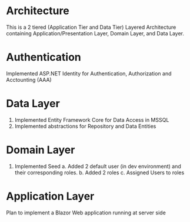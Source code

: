 ﻿# Architecture
This is a 2 tiered (Application Tier and Data Tier) Layered Architecture containing Application/Presentation Layer, Domain Layer, and Data Layer.

# Authentication
Implemented ASP.NET Identity for Authentication, Authorization and Acctounting (AAA)

# Data Layer
1. Implemented Entity Framework Core for Data Access in MSSQL
2. Implemented abstractions for Repository and Data Entities

# Domain Layer
1. Implemented Seed
a. Added 2 default user (in dev environment) and their corresponding roles.
b. Added 2 roles
c. Assigned Users to roles

# Application Layer
Plan to implement a Blazor Web application running at server side